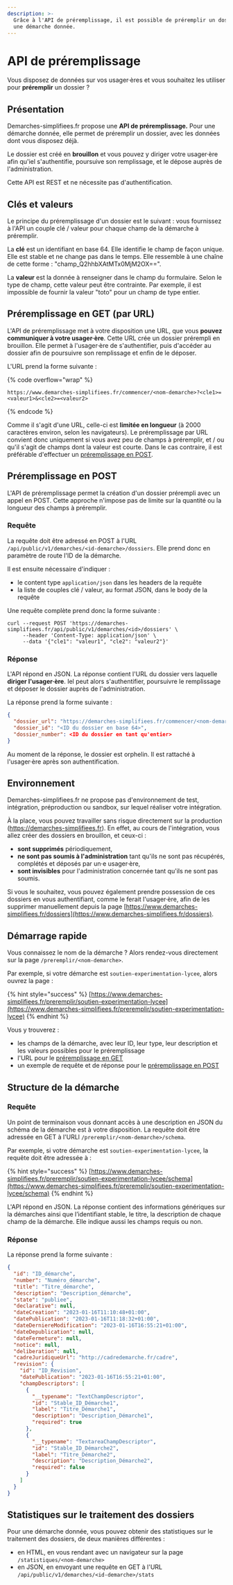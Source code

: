 ```yaml
---
description: >-
  Grâce à l'API de préremplissage, il est possible de préremplir un dossier pour
  une démarche donnée.
---
```


# API de préremplissage

Vous disposez de données sur vos usager·ères et vous souhaitez les utiliser pour **préremplir** un dossier ?

## Présentation

Demarches-simplifiees.fr propose une **API de préremplissage.** Pour une démarche donnée, elle permet de préremplir un dossier, avec les données dont vous disposez déjà.

Le dossier est créé en **brouillon** et vous pouvez y diriger votre usager·ère afin qu'iel s'authentifie, poursuive son remplissage, et le dépose auprès de l'administration.

Cette API est REST et ne nécessite pas d'authentification.

## Clés et valeurs

Le principe du préremplissage d'un dossier est le suivant : vous fournissez à l'API un couple clé / valeur pour chaque champ de la démarche à préremplir.

La **clé** est un identifiant en base 64. Elle identifie le champ de façon unique. Elle est stable et ne change pas dans le temps. Elle ressemble à une chaîne de cette forme : "champ\_Q2hhbXAtMTx0MjM2OX==".

La **valeur** est la donnée à renseigner dans le champ du formulaire. Selon le type de champ, cette valeur peut être contrainte. Par exemple, il est impossible de fournir la valeur "toto" pour un champ de type entier.

## Préremplissage en GET (par URL)

L'API de préremplissage met à votre disposition une URL, que vous **pouvez communiquer à votre usager·ère**. Cette URL crée un dossier prérempli en brouillon. Elle permet à l'usager·ère de s'authentifier, puis d'accéder au dossier afin de poursuivre son remplissage et enfin de le déposer.

L'URL prend la forme suivante :&#x20;

{% code overflow="wrap" %}
```
https://www.demarches-simplifiees.fr/commencer/<nom-demarche>?<cle1>=<valeur1>&<cle2>=<valeur2>
```
{% endcode %}

Comme il s'agit d'une URL, celle-ci est **limitée en longueur** (à 2000 caractères environ, selon les navigateurs). Le préremplissage par URL convient donc uniquement si vous avez peu de champs à préremplir, et / ou qu'il s'agit de champs dont la valeur est courte. Dans le cas contraire, il est préférable d'effectuer un [préremplissage en POST](api-de-preremplissage.md#preremplissage-en-post).

## Préremplissage en POST

L'API de préremplissage permet la création d'un dossier prérempli avec un appel en POST. Cette approche n'impose pas de limite sur la quantité ou la longueur des champs à préremplir.

### Requête

La requête doit être adressé en POST à l'URL `/api/public/v1/demarches/<id-demarche>/dossiers`. Elle prend donc en paramètre de route l'ID de la démarche.

Il est ensuite nécessaire d'indiquer :&#x20;

* le content type `application/json` dans les headers de la requête
* la liste de couples clé / valeur, au format JSON, dans le body de la requête

Une requête complète prend donc la forme suivante :&#x20;

```shell
curl --request POST 'https://demarches-simplifiees.fr/api/public/v1/demarches/<id>/dossiers' \
     --header 'Content-Type: application/json' \
     --data '{"cle1": "valeur1", "cle2": "valeur2"}'
```

### Réponse

L'API répond en JSON. La réponse contient l'URL du dossier vers laquelle **diriger l'usager·ère**. Iel peut alors s'authentifier, poursuivre le remplissage et déposer le dossier auprès de l'administration.

La réponse prend la forme suivante :&#x20;

```json
{
  "dossier_url": "https://demarches-simplifiees.fr/commencer/<nom-demarche>?prefill_token=<token de préremplissage>",
  "dossier_id": "<ID du dossier en base 64>",
  "dossier_number": <ID du dossier en tant qu'entier>
}
```

Au moment de la réponse, le dossier est orphelin. Il est rattaché à l'usager·ère après son authentification.

## Environnement

Demarches-simplifiees.fr ne propose pas d'environnement de test, intégration, préproduction ou sandbox, sur lequel réaliser votre intégration.

À la place, vous pouvez travailler sans risque directement sur la production (https://demarches-simplifiees.fr). En effet, au cours de l'intégration, vous allez créer des dossiers en brouillon, et ceux-ci :&#x20;

* **sont supprimés** périodiquement,
* **ne sont pas soumis à l'administration** tant qu'ils ne sont pas récupérés, complétés et déposés par un·e usager·ère,
* **sont invisibles** pour l'administration concernée tant qu'ils ne sont pas soumis.

Si vous le souhaitez, vous pouvez également prendre possession de ces dossiers en vous authentifiant, comme le ferait l'usager·ère, afin de les supprimer manuellement depuis la page [https://www.demarches-simplifiees.fr/dossiers](https://www.demarches-simplifiees.fr/dossiers).

## Démarrage rapide

Vous connaissez le nom de la démarche ? Alors rendez-vous directement sur la page `/preremplir/<nom-demarche>`.

Par exemple, si votre démarche est `soutien-experimentation-lycee`, alors ouvrez la page :&#x20;

{% hint style="success" %}
[https://www.demarches-simplifiees.fr/preremplir/soutien-experimentation-lycee](https://www.demarches-simplifiees.fr/preremplir/soutien-experimentation-lycee)
{% endhint %}

Vous y trouverez :&#x20;

* les champs de la démarche, avec leur ID, leur type, leur description et les valeurs possibles pour le préremplissage
* l'URL pour le [préremplissage en GET](api-de-preremplissage.md#preremplissage-en-get-par-url)
* un exemple de requête et de réponse pour le [préremplissage en POST](api-de-preremplissage.md#preremplissage-en-post)

## Structure de la démarche

### Requête

Un point de terminaison vous donnant accès à une description en JSON du schéma de la démarche est à votre disposition. La requête doit être adressée en GET à l'URLl `/preremplir/<nom-demarche>/schema`.

Par exemple, si votre démarche est `soutien-experimentation-lycee`, la requête doit être adressée à :&#x20;

{% hint style="success" %}
[https://www.demarches-simplifiees.fr/preremplir/soutien-experimentation-lycee/schema](https://www.demarches-simplifiees.fr/preremplir/soutien-experimentation-lycee/schema)
{% endhint %}

L'API répond en JSON. La réponse contient des informations génériques sur la démarches ainsi que l’identifiant stable, le titre, la description de chaque champ de la démarche. Elle indique aussi les champs requis ou non.

### Réponse

La réponse prend la forme suivante :&#x20;

```json
{
  "id": "ID_démarche",
  "number": "Numéro_démarche",
  "title": "Titre_démarche",
  "description": "Description_démarche",
  "state": "publiee",
  "declarative": null,
  "dateCreation": "2023-01-16T11:10:48+01:00",
  "datePublication": "2023-01-16T11:18:32+01:00",
  "dateDerniereModification": "2023-01-16T16:55:21+01:00",
  "dateDepublication": null,
  "dateFermeture": null,
  "notice": null,
  "deliberation": null,
  "cadreJuridiqueUrl": "http://cadredemarche.fr/cadre",
  "revision": {
    "id": "ID_Revision",
    "datePublication": "2023-01-16T16:55:21+01:00",
    "champDescriptors": [
      {
        "__typename": "TextChampDescriptor",
        "id": "Stable_ID_Démarche1",
        "label": "Titre_Démarche1",
        "description": "Description_Démarche1",
        "required": true
      },
      {
        "__typename": "TextareaChampDescriptor",
        "id": "Stable_ID_Démarche2",
        "label": "Titre_Démarche2",
        "description": "Description_Démarche2",
        "required": false
      }
    ]
  }
}
```

## Statistiques sur le traitement des dossiers

Pour une démarche donnée, vous pouvez obtenir des statistiques sur le traitement des dossiers, de deux manières différentes :&#x20;

* en HTML, en vous rendant avec un navigateur sur la page `/statistiques/<nom-demarche>`
* en JSON, en envoyant une requête en GET à l'URL `/api/public/v1/demarches/<id-demarche>/stats`

